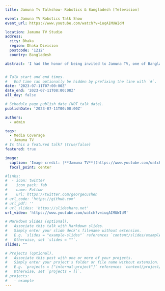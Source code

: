 ```yaml
---
title: Jamuna Tv Talkshow- Robotics & Bangladesh [Television]

event: Jamuna TV Robotics Talk Show
event_url: https://www.youtube.com/watch?v=iuqAIMUWIdM

location: Jamuna TV Studio
address:
  city: Dhaka
  region: Dhaka Division
  postcode: '1212'
  country: Bangladesh

abstract: 'I had the honor of being invited to Jamuna TV, one of Bangladesh’s leading mainstream television channels, where I discussed the growing significance of robotics in the country. As the President of the Dhaka University of Engineering & Technology Robotics Club, I shared insights into the evolving landscape of robotics technology in Bangladesh, the challenges we face, and how robotics can impact various sectors. I also promoted the National Robotics Fest, a key event for young engineers and robotics enthusiasts to showcase their skills and innovations.'


# Talk start and end times.
#   End time can optionally be hidden by prefixing the line with `#`.
date: '2023-07-11T07:00:00Z'
date_end: '2023-07-11T08:00:00Z'
all_day: false

# Schedule page publish date (NOT talk date).
publishDate: '2023-07-11T00:00:00Z'

authors:
  - admin

tags: 
  - Media Coverage
  - Jamuna TV
# Is this a featured talk? (true/false)
featured: true

image:
  caption: 'Image credit: [**Jamuna TV**](https://www.youtube.com/watch?v=iuqAIMUWIdM)'
  focal_point: center

#links:
#  - icon: twitter
#    icon_pack: fab
#    name: Follow
#    url: https://twitter.com/georgecushen
# url_code: 'https://github.com'
# url_pdf: ''
# url_slides: 'https://slideshare.net'
url_video: 'https://www.youtube.com/watch?v=iuqAIMUWIdM'

# Markdown Slides (optional).
#   Associate this talk with Markdown slides.
#   Simply enter your slide deck's filename without extension.
#   E.g. `slides = "example-slides"` references `content/slides/example-slides.md`.
#   Otherwise, set `slides = ""`.
slides: ""

# Projects (optional).
#   Associate this post with one or more of your projects.
#   Simply enter your project's folder or file name without extension.
#   E.g. `projects = ["internal-project"]` references `content/project/deep-learning/index.md`.
#   Otherwise, set `projects = []`.
# projects:
#   - example
---
```


